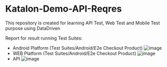 # Katalon-Demo-API-Reqres
This repository is created for learning API Test, Web Test and Mobile Test purpose using DataDriven

Report for result running Test Suites:
- Android Platform (Test Suites/Android/E2e Checkout Product)
![image](https://user-images.githubusercontent.com/36126815/219987806-4f18b909-8d34-4f4e-87cc-50d357951d13.png)
- WEB Platform (Test Suites/Android/E2e Checkout Product)
![image](https://user-images.githubusercontent.com/36126815/219988101-6b77b052-d82e-4d69-af9b-54810ea2df3e.png)
- API
![image](https://user-images.githubusercontent.com/36126815/219989933-a522133b-200f-4440-ab39-0ec6322a8a4c.png)
